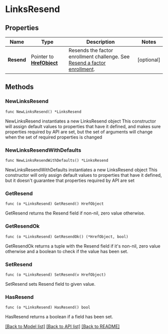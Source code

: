 # LinksResend

## Properties

Name | Type | Description | Notes
------------ | ------------- | ------------- | -------------
**Resend** | Pointer to [**HrefObject**](HrefObject.md) | Resends the factor enrollment challenge. See [Resend a factor enrollment](/openapi/okta-management/management/tag/UserFactor/#tag/UserFactor/operation/resendEnrollFactor). | [optional] 

## Methods

### NewLinksResend

`func NewLinksResend() *LinksResend`

NewLinksResend instantiates a new LinksResend object
This constructor will assign default values to properties that have it defined,
and makes sure properties required by API are set, but the set of arguments
will change when the set of required properties is changed

### NewLinksResendWithDefaults

`func NewLinksResendWithDefaults() *LinksResend`

NewLinksResendWithDefaults instantiates a new LinksResend object
This constructor will only assign default values to properties that have it defined,
but it doesn't guarantee that properties required by API are set

### GetResend

`func (o *LinksResend) GetResend() HrefObject`

GetResend returns the Resend field if non-nil, zero value otherwise.

### GetResendOk

`func (o *LinksResend) GetResendOk() (*HrefObject, bool)`

GetResendOk returns a tuple with the Resend field if it's non-nil, zero value otherwise
and a boolean to check if the value has been set.

### SetResend

`func (o *LinksResend) SetResend(v HrefObject)`

SetResend sets Resend field to given value.

### HasResend

`func (o *LinksResend) HasResend() bool`

HasResend returns a boolean if a field has been set.


[[Back to Model list]](../README.md#documentation-for-models) [[Back to API list]](../README.md#documentation-for-api-endpoints) [[Back to README]](../README.md)


